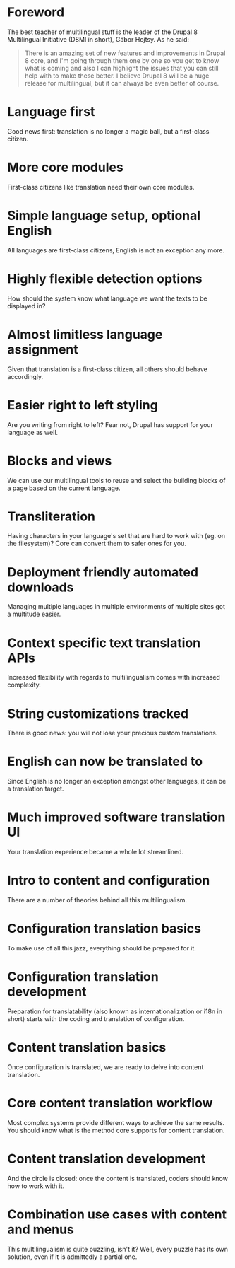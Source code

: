 <!--
{
"name" : "multilingual",
"version" : "0.1",
"title" : "Multilingual Drupal 8",
"description" : "There is an amazing set of new features and improvements in Drupal 8 core, and I'm going through them one by one so you get to know what is coming and also I can highlight the issues that you can still help with to make these better. I believe Drupal 8 will be a huge release for multilingual, but it can always be even better of course.",
"homepage" : "http://hojtsy.hu/multilingual-drupal8",
"freshnessDate" : 2015-12-01
}
-->

# Foreword

The best teacher of multilingual stuff is the leader of the Drupal 8 Multilingual Initiative (D8MI in short), Gábor Hojtsy. As he said:

> There is an amazing set of new features and improvements in Drupal 8 core, and I'm going through them one by one so you get to know what is coming and also I can highlight the issues that you can still help with to make these better. I believe Drupal 8 will be a huge release for multilingual, but it can always be even better of course.

<!-- @section -->

# Language first

Good news first: translation is no longer a magic ball, but a first-class citizen.

<!-- @link, "url" : "http://hojtsy.hu/blog/2013-jun-11/drupal-8-multilingual-tidbits-1-language-first", "text" : "I have seen that I can use my own language right away from the installer, yay!", "title" : "Language first", "description" : "Since it's inception, the heroic efforts of people on the initiative resulted in hundreds of issues resolved but there are always more to perfect. We have made huge advances in terms of multilingual support in Drupal 8 thanks to all these changes and you can still help to make it perfect", "imageUrl" : "http://hojtsy.hu/files/Drupal8Installer.png" -->

<!-- @section -->

# More core modules

First-class citizens like translation need their own core modules.

<!-- @link, "url" : "http://hojtsy.hu/blog/2013-jun-12/drupal-8-multilingual-tidbits-2-more-core-modules", "text" : "I have learned that I can achieve more using less modules", "title" : "More core modules", "description" : "Drupal 8 has more core modules handling language related features, yet less requirement for contributed modules to be installed for the most important tasks", "imageUrl" : "http://hojtsy.hu/files/Drupal8MultilingualSystem.png" -->

# Simple language setup, optional English

All languages are first-class citizens, English is not an exception any more.

<!-- @link, "url" : "http://hojtsy.hu/blog/2013-jun-17/drupal-8-multilingual-tidbits-3-simple-language-setup-optional-english", "text" : "I have understood that English became optional", "title" : "Simple language setup, optional English", "description" : "This part will be about the simple language setup features provided by Language module, which is the base for every other language feature", "imageUrl" : "http://hojtsy.hu/files/Drupal8LanguagesList_0.png" -->

# Highly flexible detection options

How should the system know what language we want the texts to be displayed in?

<!-- @link, "url" : "http://hojtsy.hu/blog/2013-jun-19/drupal-8-multilingual-tidbits-4-highly-flexible-detection-options", "text" : "I have seen how flexible and convenient the language detection is", "title" : "Highly flexible detection options", "description" : "The Drupal 8 language detection and selection options are located the same place they were in Drupal 7 but almost all options got some improvement", "imageUrl" : "http://hojtsy.hu/files/Drupal8LanguageDetectionList_0.png" -->

# Almost limitless language assignment

Given that translation is a first-class citizen, all others should behave accordingly.

<!-- @link, "url" : "http://hojtsy.hu/blog/2013-jun-21/drupal-8-multilingual-tidbits-5-almost-limitless-language-assignment", "text" : "I have learned that almost everything knows its own language by now", "title" : "Almost limitless language assignment", "description" : "In Drupal 8, one of our most important goals was to make everything know its language as far and wide as possible", "imageUrl" : "http://hojtsy.hu/files/Drupal8ContentLanguageConfig.png" -->

# Easier right to left styling

Are you writing from right to left? Fear not, Drupal has support for your language as well.

<!-- @link, "url" : "http://hojtsy.hu/blog/2013-jul-02/drupal-8-multilingual-tidbits-6-easier-right-left-styling", "text" : "I have understood that my site can easily be bidirectional", "title" : "Easier right to left styling", "description" : "One of the strongly supported language features of Drupal is right to left (RTL) language support. For some Drupal core versions, introducing an RTL language on the site is easy", "imageUrl" : "http://hojtsy.hu/files/Drupal8InstallerRTL_0.png" -->

<!-- @section -->

# Blocks and views

We can use our multilingual tools to reuse and select the building blocks of a page based on the current language.

<!-- @link, "url" : "http://hojtsy.hu/blog/2013-jul-09/drupal-8-multilingual-tidbits-7-blocks-and-views", "text" : "I have seen that blocks' and views' language-awareness has increased", "title" : "Blocks and views", "description" : "Once you have detailed language information on content, configuration, etc, which is now widely possible in Drupal 8, you can use this data to pull out content for specific languages", "imageUrl" : "http://hojtsy.hu/files/Drupal8ViewsLanguageFilter_0.png" -->

<!-- @section -->

# Transliteration

Having characters in your language's set that are hard to work with (eg. on the filesystem)? Core can convert them to safer ones for you.

<!-- @link, "url" : "http://hojtsy.hu/blog/2013-jul-17/drupal-8-multilingual-tidbits-8-transliteration", "text" : "I have learned how convenient is the builtin transliteration system", "title" : "Transliteration", "description" : "One thing that was not yet covered is built-in transliteration support. Yes, you read that right. Drupal 8 includes a powerful backend system for transliteration and it even uses it for machine name generation on the frontend", "imageUrl" : "http://hojtsy.hu/files/Drupal8TransliterationHu.png" -->

<!-- @section -->

# Deployment friendly automated downloads

Managing multiple languages in multiple environments of multiple sites got a multitude easier.

<!-- @link, "url" : "http://hojtsy.hu/blog/2013-jul-23/drupal-8-multilingual-tidbits-9-deployment-friendly-automated-downloads", "text" : "I have understood that translation staging became finally possible", "title" : "Deployment friendly automated downloads", "description" : "The new version separates the responsibilities for the base language layer (Language module) from the software's translation (Interface Translation module), and largely expands on the features of the interface translation capability", "imageUrl" : "http://hojtsy.hu/files/gabor_photo_large.jpg" -->

<!-- @section -->

# Context specific text translation APIs

Increased flexibility with regards to multilingualism comes with increased complexity.

<!-- @link, "url" : "http://hojtsy.hu/blog/2013-jul-24/drupal-8-multilingual-tidbits-10-context-specific-text-translation-apis", "text" : "I have seen some parts of the wood of the translation APIs", "title" : "Context specific text translation APIs", "description" : "Prior Drupal versions had the rule that you should use t() and format_plural() with little exceptions. Drupal 8 has much more complexity in this area, which may be a bliss or a curse depending on how you look at it", "imageUrl" : "http://hojtsy.hu/files/Drupal7MenuToDrupal8Figure.png" -->

# String customizations tracked

There is good news: you will not lose your precious custom translations.

<!-- @link, "url" : "http://hojtsy.hu/blog/2013-aug-13/drupal-8-multilingual-tidbits-11-string-customizations-tracked", "text" : "I have learned that my custom translations are kept", "title" : "String customizations tracked", "description" : "We know that not everybody is happy with the community translations proper. So another key feature we included in Drupal 8 is custom translation tracking", "imageUrl" : "http://hojtsy.hu/files/Drupal8StringExportOptions.png" -->

# English can now be translated to

Since English is no longer an exception amongst other languages, it can be a translation target.

<!-- @link, "url" : "http://hojtsy.hu/blog/2013-aug-20/drupal-8-multilingual-tidbits-12-english-can-now-be-translated", "text" : "I have understood that I do not need hacks to have custom English strings", "title" : "English can now be translated to", "description" : "By default, if you have English configured, it is not available as a translation target. However, you are only one checkbox away from enabling that feature", "imageUrl" : "http://hojtsy.hu/files/Drupal8EditEnglish_0.png" -->

# Much improved software translation UI

Your translation experience became a whole lot streamlined.

<!-- @link, "url" : "http://hojtsy.hu/blog/2013-aug-20/drupal-8-multilingual-tidbits-13-much-improved-software-translation-ui", "text" : "I have seen the highly convenient translation interface", "title" : "Much improved software translation UI", "description" : "We cut out two unnecessary steps and brought in a very quick translation experience instead which even shows you which translations you changed as you go along", "imageUrl" : "http://hojtsy.hu/files/Drupal8TranslationForm.png" -->

<!-- @section -->

# Intro to content and configuration

There are a number of theories behind all this multilingualism.

<!-- @link, "url" : "http://hojtsy.hu/blog/2013-sep-13/drupal-8-multilingual-tidbits-14-intro-content-and-configuration", "text" : "I have learned about the motivational principles behind translation improvements", "title" : "Intro to content and configuration", "description" : "We still have two major categories of improvements to cover, namely content and configuration language and translation. Before we move on to the details, I wanted to post an introduction because there are very similar motivations and guiding principles around the improvements", "imageUrl" : "http://hojtsy.hu/files/ConfigContent.jpg" -->

<!-- @section -->

# Configuration translation basics

To make use of all this jazz, everything should be prepared for it.

<!-- @link, "url" : "http://hojtsy.hu/blog/2014-may-19/drupal-8-multilingual-tidbits-15-configuration-translation-basics", "text" : "I have understood that internationalization is no longer an option, but a must", "title" : "Configuration translation basics", "description" : "The biggest value for non-English and multilingual sites in Drupal 8 of the configuration changes is that now a common system is used to manage your site name, email text settings through to views, field settings, entity form displays, etc. We can introduce language and translation support in a way that modules will need to plan with. It is not just an optional contributed add-on but a core feature", "imageUrl" : "http://hojtsy.hu/files/Drupal8ConfigTranslationLanguageStructure.png" -->

# Configuration translation development

Preparation for translatability (also known as internationalization or i18n in short) starts with the coding and translation of configuration.

<!-- @link, "url" : "http://hojtsy.hu/blog/2014-may-26/drupal-8-multilingual-tidbits-16-configuration-translation-development", "text" : "I have seen how to mark pieces of configuration as translatable and how to provide translations for them", "title" : "Configuration translation development", "description" : "We'll cover how can developers integrate with configuration translation", "imageUrl" : "http://hojtsy.hu/files/ConfigSchemaCheatSheet1.5.jpg" -->

<!-- @section -->

# Content translation basics

Once configuration is translated, we are ready to delve into content translation.

<!-- @link, "url" : "http://hojtsy.hu/blog/2015-jan-27/drupal-8-multilingual-tidbits-17-content-translation-basics", "text" : "The difference between content and configuration became a bit clearer to me", "title" : "Content translation basics", "description" : "If you also need content translation support, all you need to do is to enable the Content translation module and have multiple languages configured. The same screen can be used to configure content translatability that you already used to configure content language defaults", "imageUrl" : "http://hojtsy.hu/files/Drupal8ContentFields.png" -->

# Core content translation workflow

Most complex systems provide different ways to achieve the same results. You should know what is the method core supports for content translation.

<!-- @link, "url" : "http://hojtsy.hu/blog/2015-nov-10/drupal-8-multilingual-tidbits-18-core-content-translation-workflow", "text" : "I have learned how to translate content in a core-supported way", "title" : "Core content translation workflow", "description" : "What do we do to translate content?", "imageUrl" : "http://hojtsy.hu/files/Drupal8ContentAdminTranslations.png" -->

# Content translation development

And the circle is closed: once the content is translated, coders should know how to work with it.

<!-- @link, "url" : "http://hojtsy.hu/blog/2015-nov-11/drupal-8-multilingual-tidbits-19-content-translation-development", "text" : "I have understood that it became easier to work with translated content, even from the code", "title" : "Content translation development", "description" : "Drupal 8's entity API handles entities as full fledged objects. Translations of entities may be requested from this object and returned as a reusable entity object as well, which can be treated the same way as the original entity that we loaded", "imageUrl" : "http://hojtsy.hu/files/gabor_photo_large.jpg" -->

<!-- @section -->

# Combination use cases with content and menus

This multilingualism is quite puzzling, isn't it? Well, every puzzle has its own solution, even if it is admittedly a partial one.

<!-- @link, "url" : "http://hojtsy.hu/blog/2015-nov-18/drupal-8-multilingual-tidbits-20-combination-use-cases-content-and-menus", "text" : "I can finally click translatable pieces together to have a smoothly-working multilingual site", "title" : "Combination use cases with content and menus", "description" : "Content shows up with some shipped interface elements, local configuration and content. Menus contain elements from code, content and configuration. It is good to know how these pieces relate so you can translate every piece and know the right place to do it", "imageUrl" : "http://hojtsy.hu/files/Drupal8MenuInSidebar.png" -->
